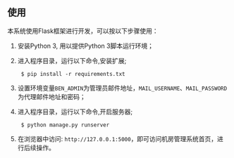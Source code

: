 ## 使用

本系统使用Flask框架进行开发，可以按以下步骤使用：

1. 安装Python 3, 用以提供Python 3脚本运行环境；
2. 进入程序目录，运行以下命令,安装扩展; 

        $ pip install -r requirements.txt
        
4. 设置环境变量`BEN_ADMIN`为管理员邮件地址，`MAIL_USERNAME`、`MAIL_PASSWORD`为代理邮件地址和密码；
3. 进入程序目录，运行以下命令,开启服务器;

        $ python manage.py runserver

4. 在浏览器中访问: `http://127.0.0.1:5000`，即可访问机房管理系统首页，进行后续操作。
